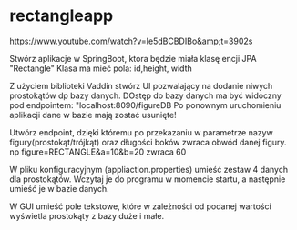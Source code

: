 # rectangleapp
https://www.youtube.com/watch?v=Ie5dBCBDIBo&amp;t=3902s

Stwórz aplikacje w SpringBoot, ktora będzie miała klasę encji JPA "Rectangle"
Klasa ma mieć pola: id,height, width

Z użyciem biblioteki Vaddin stwórz UI pozwalający na dodanie niwych prostokątów dp bazy danych.
DOstęp do bazy danych ma być widoczny pod endpointem: "localhost:8090/figureDB
Po ponownym uruchomieniu aplikacji dane w bazie mają zostać usunięte!

Utwórz endpoint, dzięki któremu po przekazaniu w parametrze nazyw figury(prostokąt/trójkąt) 
oraz długości boków zwraca obwód danej figury. np figure=RECTANGLE&a=10&b=20 zwraca 60

W pliku konfiguracyjnym (appliaction.properties) umieść zestaw 4 danych dla prostokątów. Wczytaj je do 
programu w momencie startu, a następnie umieść je w bazie danych.

W GUI umieść pole tekstowe, które w zależności od podanej wartości wyświetla prostokąty z bazy duże i małe.
